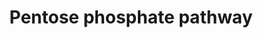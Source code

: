 ---
annotations:
- type: Pathway Ontology
  value: pentose phosphate pathway
authors:
- Kdahlquist
- MaintBot
- Ddigles
- Nuno
- Khanspers
- Egonw
- L Dupuis
- Eweitz
description: ''
last-edited: 2021-05-24
organisms:
- Drosophila melanogaster
redirect_from:
- /index.php/Pathway:WP421
- /instance/WP421
schema-jsonld:
- '@context': https://schema.org/
  '@id': https://wikipathways.github.io/pathways/WP421.html
  '@type': Dataset
  creator:
    '@type': Organization
    name: WikiPathways
  description: ''
  keywords:
  - Sedoheptulose-7-Phosphate
  - Fructose-6-Phosphate + Erythose-4-Phosphate
  - Tal
  - Zw
  - Ribulose-5-Phosphate
  - Xylulose-5-Phosphate
  - TKT
  - CG17333
  - CG30410
  - CG30499
  - Glucose-6-Phosphate
  - Fructose-6-Phosphate
  - 6-Phosphogluconate
  - 6-Phosphoglucono-delta-lactone
  - Ribose-5-Phosphate
  - Pgd
  - Glyceraldehyde-3-Phosphate
  license: CC0
  name: Pentose phosphate pathway
seo: CreativeWork
title: Pentose phosphate pathway
wpid: WP421
---